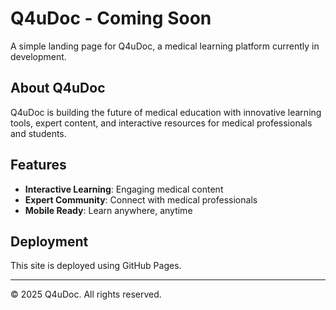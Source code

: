 # Q4uDoc - Coming Soon

A simple landing page for Q4uDoc, a medical learning platform currently in development.

## About Q4uDoc

Q4uDoc is building the future of medical education with innovative learning tools, expert content, and interactive resources for medical professionals and students.

## Features

- **Interactive Learning**: Engaging medical content
- **Expert Community**: Connect with medical professionals  
- **Mobile Ready**: Learn anywhere, anytime

## Deployment

This site is deployed using GitHub Pages.

---

© 2025 Q4uDoc. All rights reserved.
